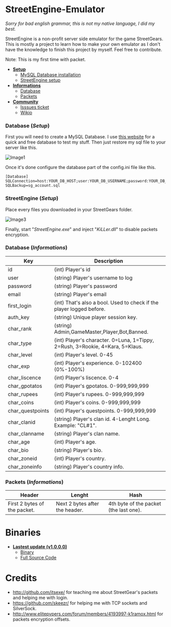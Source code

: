 # StreetEngine-Emulator
*Sorry for bad english grammar, this is not my native language, I did my best.*

StreetEngine is a non-profit server side emulator for the game StreetGears. This is mostly a project to learn how to make your own emulator as I don't have the knowledge to finish this project by myself. Feel free to contribute.

Note: This is my first time with packet.

- [**Setup**](#database-setup)
  - [MySQL Database installation](#database-setup)
  - [StreetEngine setup](#streetengine-setup)
- [**Informations**](#database-informations)
  - [Database](#database-informations)
  - [Packets](#packets-informations)
- [**Community**](https://github.com/greatmaes/StreetEngine-Emulator/wiki)
  - [Isssues ticket](https://github.com/greatmaes/StreetEngine-Emulator/issues)
  - [Wikio](https://github.com/greatmaes/StreetEngine-Emulator/wiki)

### Database (*Setup*)

First you will need to create a MySQL Database. I use [this website](http://www.freemysqlhosting.net/) for a quick and free database to test my stuff. Then just restore my sql file to your server like this.

![Image1](https://raw.githubusercontent.com/greatmaes/StreetEngine-Emulator/master/EngineAssets/Screenshots/Screenshot-2.jpg)

Once it's done configure the database part of the config.ini file like this.

```
[Database]
SQLConnection=host:YOUR_DB_HOST;user:YOUR_DB_USERNAME;password:YOUR_DB_PASSWORD;database:YOUR_DB_NAME;
SQLBackup=sg_account.sql
```

### StreetEngine (*Setup*)

Place every files you downloaded in your StreetGears folder.

![Image3](https://raw.githubusercontent.com/greatmaes/StreetEngine-Emulator/master/EngineAssets/Screenshots/Screenshot-4.jpg)

Finally, start "*StreetEngine.exe*" and inject "*KiLLer.dll*" to disable packets encryption.

### Database (*Informations*)
Key | Description
--- | -----------
id    | (int) Player's id
user   | (string) Player's username to log
password    | (string) Player's password
email   | (string) Player's email
first_login   | (int) That's also a bool. Used to check if the player logged before.
auth_key    | (string) Unique player session key.
char_rank   | (string) Admin,GameMaster,Player,Bot,Banned.
char_type   | (int) Player's character. 0=Luna, 1=Tippy, 2=Rush, 3=Rookie, 4=Kara, 5=Klaus.
char_level  | (int) Player's level. 0-45
char_exp    | (int) Player's experience. 0-102400 (0%-100%)
char_liscence   | (int) Player's liscence. 0-4
char_gpotatos   | (int) Player's gpotatos. 0-999,999,999
char_rupees   | (int) Player's rupees. 0-999,999,999
char_coins   | (int) Player's coins. 0-999,999,999
char_questpoints   | (int) Player's questpoints. 0-999,999,999
char_clanid   | (string) Player's clan id. 4-Lenght Long. Example: "CL#1". 
char_clanname   | (string) Player's clan name.
char_age    | (int) Player's age.
char_bio    | (string) Player's bio.
char_zoneid   | (int) Player's country.
char_zoneinfo   | (string) Player's country info.

### Packets (*Informations*)
Header | Lenght | Hash
------ | ------ | ----
First 2 bytes of the packet. | Next 2 bytes after the header. | 4th byte of the packet (the last one).

# Binaries
- [**Lastest update (v1.0.0.0)**](https://github.com/greatmaes/StreetEngine-Emulator/releases/tag/1.0.0.0)
  - [Binary](https://github.com/greatmaes/StreetEngine-Emulator/releases/download/1.0.0.0/StreetEngine-Emulator-Binary.rar)
  - [Full Source Code](https://github.com/greatmaes/StreetEngine-Emulator/releases/download/1.0.0.0/StreetEngine-Emulator-Full-Source.rar)

# Credits
- http://github.com/itsexe/ for teaching me about StreetGear's packets and helping me with login.
- https://github.com/skeezr/ for helping me with TCP sockets and SilverSock.
- http://www.elitepvpers.com/forum/members/4193997-k1ramox.html for packets encryption offsets. 
